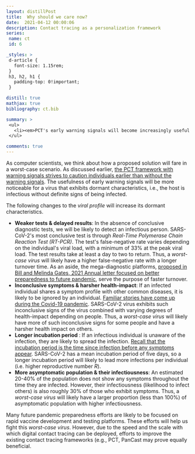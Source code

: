 ```yaml
---
layout: distillPost
title:  Why should we care now?
date:  2021-04-12 00:00:06
description: Contact tracing as a personalization framework
series:
 name: ct
 id: 6

_styles: >
 d-article {
   font-size: 1.15rem;
 }
 h3, h2, h1 {
   padding-top: 0!important;
 }

distill: true
mathjax: true
bibliography: ct.bib

summary: >
 <ul>
   <li><em>PCT's early warning signals will become increasingly useful with more dormant characteristics of the virus</em></li>
 </ul>

comments: true
---
```

As computer scientists, we think about how a proposed solution will fare in a worst-case scenario.
As discussed earlier, <a href="#an-example-heuristic-for-pct">the PCT framework with warning signals strives to caution individuals earlier than without the warning signals</a>.
The usefulness of early warning signals will be more noticeable for a virus that exhibits dormant characteristics, i.e., the host is infectious without definite signs of being infected.

The following changes to the <em>viral profile</em> will increase its dormant characteristics.
<ul>
    <li><strong>Weaker tests &  delayed results</strong>: In the absence of conclusive diagnostic tests, we will be likely to detect an infectious person.
SARS-CoV-2's most conclusive test is through <em>Real-Time Polymerase Chain Reaction Test (RT-PCR)</em>.
The test's false-negative rate varies depending on the individual's viral load, with a minimum of 33% at the peak viral load<d-cite key="li2020false"></d-cite>.
The test results take at least a day to two to return.
Thus, a <em>worst-case virus</em> will likely have a higher false-negative rate with a longer turnover time.
As an aside, the mega-diagnostic platforms, <a href="https://www.gatesnotes.com/2021-Annual-Letter#ALChapter3">proposed in Bill and Melinda Gates, 2021 Annual letter focused on better preparedness to future pandemic</a>, serve the purpose of faster turnover.
</li>
    <li><strong>Inconclusive symptoms & harsher health-impact</strong>: If an infected individual shares a symptom profile with other common diseases, it is likely to be ignored by an individual.
<a href="https://www.economist.com/britain/2021/01/30/why-britons-go-to-work-with-covid-19">Familiar stories have come up during the Covid-19 pandemic</a>.
SARS-CoV-2 virus exhibits such inconclusive signs of the virus combined with varying degrees of health-impact depending on people.
Thus, a <em>worst-case virus</em> will likely have more of such inconclusive signs for some people and have a harsher health impact on others. </li>
    <li><strong>Longer incubation period </strong>: If an infectious individual is unaware of the infection, they are likely to spread the infection.
<a href="/blog/2021/ct-2/#epidemilogy--virology">Recall that the incubation period is the time since infection before any symptoms appear</a>.
SARS-CoV-2 has a mean incubation period of five days<d-cite key="lauer2020incubation"></d-cite>, so a longer incubation period will likely to lead more infections per individual (i.e. higher reproductive number <em>R</em>).
</li>
    <li><strong>More asymptomatic population & their infectiousness</strong>:
An estimated 20-40%<d-cite key="he2020temporal"></d-cite><d-cite key="luo"></d-cite> of the population does not show any symptoms throughout the time they are infected.
However, their infectiousness (likelihood to infect others) is also roughly 30% of those who exhibit symptoms<d-cite key="luo"></d-cite>.
Thus, a <em>worst-case virus</em> will likely have a larger proportion (less than 100%) of asymptomatic population with higher infectiousness.
</li>
</ul>

Many future pandemic preparedness efforts are likely to be focused on rapid vaccine development and testing platforms.
These efforts will help us fight this <em>worst-case virus</em>.
However, due to the speed and the scale with which digital contact tracing can be deployed, efforts to improve the existing contact tracing frameworks (e.g., PCT<d-cite key="bengio2020predicting"></d-cite>, PanCast<d-cite key="barthe2020pancast"></d-cite> may prove equally beneficial.
